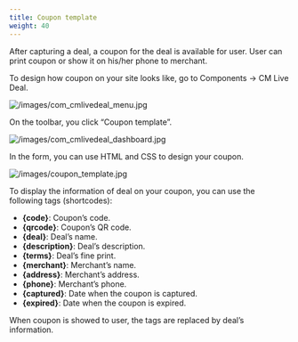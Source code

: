 ```yaml
---
title: Coupon template
weight: 40
---
```

After capturing a deal, a coupon for the deal is available for user. User can print coupon or show it on his/her phone to merchant.

To design how coupon on your site looks like, go to Components -> CM Live Deal.

![/images/com_cmlivedeal_menu.jpg](/images/com_cmlivedeal_menu.jpg)

On the toolbar, you click “Coupon template”.

![/images/com_cmlivedeal_dashboard.jpg](/images/com_cmlivedeal_dashboard.jpg)

In the form, you can use HTML and CSS to design your coupon.

![/images/coupon_template.jpg](/images/coupon_template.jpg)

To display the information of deal on your coupon, you can use the following tags (shortcodes):

*   **{code}**: Coupon’s code.
*   **{qrcode}**: Coupon’s QR code.
*   **{deal}**: Deal’s name.
*   **{description}**: Deal’s description.
*   **{terms}**: Deal’s fine print.
*   **{merchant}**: Merchant’s name.
*   **{address}**: Merchant’s address.
*   **{phone}**: Merchant’s phone.
*   **{captured}**: Date when the coupon is captured.
*   **{expired}**: Date when the coupon is expired.

When coupon is showed to user, the tags are replaced by deal’s information.